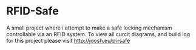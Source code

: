 # RFID-Safe
A small project where i attempt to make a safe locking mechanism controllable via an RFID system.
To view all curcit diagrams, and build log for this project please visit http://joosh.eu/pi-safe
